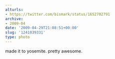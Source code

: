 ```yaml
---
alturls:
- https://twitter.com/bismark/status/1652702791
archive:
- 2009-04
date: '2009-04-29T21:08:51+00:00'
slug: '1241039331'
type: photo
---
```


made it to yosemite. pretty awesome.
